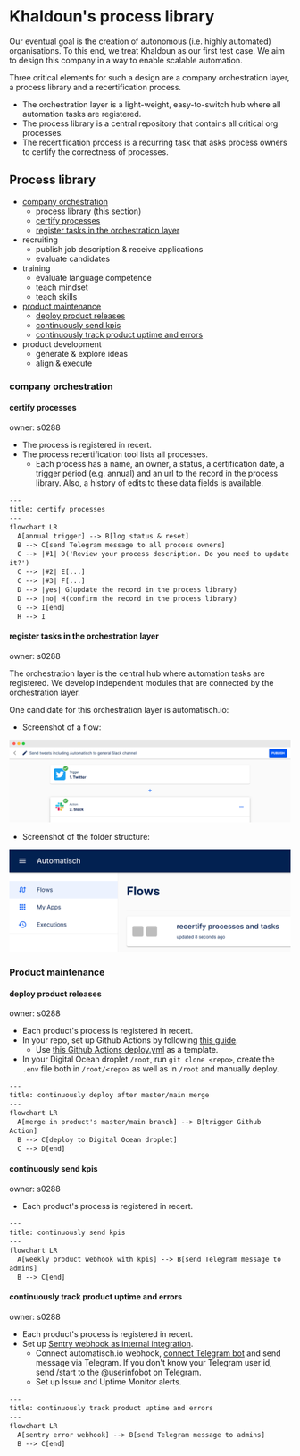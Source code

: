 # Khaldoun's process library

Our eventual goal is the creation of autonomous
(i.e. highly automated) organisations.
To this end, we treat Khaldoun as our first test case.
We aim to design this company in a way to enable scalable automation.

Three critical elements for such a design are a company
orchestration layer, a process library and a recertification process.

- The orchestration layer is a light-weight, easy-to-switch hub
  where all automation tasks are registered.
- The process library is a central repository that contains all
  critical org processes.
- The recertification process is a recurring task that asks
  process owners to certify the correctness of processes.

## Process library

- [company orchestration](#company-orchestration)
  - process library (this section)
  - [certify processes](#certify-processes)
  - [register tasks in the orchestration layer](#register-tasks-in-the-orchestration-layer)
- recruiting
  - publish job description & receive applications
  - evaluate candidates
- training
  - evaluate language competence
  - teach mindset
  - teach skills
- [product maintenance](#product-maintenance)
  - [deploy product releases](#deploy-product-releases)
  - [continuously send kpis](#continuously-send-kpis)
  - [continuously track product uptime and errors](#continuously-track-product-uptime-and-errors)
- product development
  - generate & explore ideas
  - align & execute

### company orchestration

#### certify processes

owner: s0288

- The process is registered in recert.
- The process recertification tool lists all processes.
  - Each process has a name, an owner, a status, a certification date,
    a trigger period (e.g. annual) and an url to the record in the process library.
    Also, a history of edits to these data fields is available.

~~~mermaid
---
title: certify processes
---
flowchart LR
  A[annual trigger] --> B[log status & reset]
  B --> C[send Telegram message to all process owners]
  C --> |#1| D('Review your process description. Do you need to update it?')
  C --> |#2| E[...]
  C --> |#3| F[...]
  D --> |yes| G(update the record in the process library)
  D --> |no| H(confirm the record in the process library)
  G --> I[end]
  H --> I
~~~

#### register tasks in the orchestration layer

owner: s0288

The orchestration layer is the central hub
where automation tasks are registered.
We develop independent modules
that are connected by the orchestration layer.

One candidate for this orchestration layer is automatisch.io:

- Screenshot of a flow:
<img src="./imgs/screenshot-automatisch-flow.png">

- Screenshot of the folder structure:
<img src="./imgs/screenshot-automatisch-folder.png">

### Product maintenance

#### deploy product releases

owner: s0288

- Each product's process is registered in recert.
- In your repo, set up Github Actions by following [this guide](https://medium.com/swlh/how-to-deploy-your-application-to-digital-ocean-using-github-actions-and-save-up-on-ci-cd-costs-74b7315facc2).
  - Use [this Github Actions deploy.yml](https://github.com/khaldoun-xyz/lugha/blob/main/.github/workflows/deploy.yml)
    as a template.
- In your Digital Ocean droplet `/root`, run `git clone <repo>`, create the `.env` file both in `/root/<repo>` as well as in `/root` and manually deploy. 

~~~mermaid
---
title: continuously deploy after master/main merge
---
flowchart LR
  A[merge in product's master/main branch] --> B[trigger Github Action]
  B --> C[deploy to Digital Ocean droplet]
  C --> D[end]
~~~

#### continuously send kpis

owner: s0288

- Each product's process is registered in recert.

~~~mermaid
---
title: continuously send kpis
---
flowchart LR
  A[weekly product webhook with kpis] --> B[send Telegram message to admins]
  B --> C[end]
~~~

#### continuously track product uptime and errors

owner: s0288

- Each product's process is registered in recert.
- Set up [Sentry webhook as internal integration](https://docs.sentry.io/organization/integrations/integration-platform/webhooks/issue-alerts/).
  - Connect automatisch.io webhook, [connect Telegram bot](https://automatisch.io/docs/apps/telegram-bot/connection) and send message via Telegram. If you don't know your Telegram user id, send /start to the @userinfobot on Telegram.
  - Set up Issue and Uptime Monitor alerts.

~~~mermaid
---
title: continuously track product uptime and errors
---
flowchart LR
  A[sentry error webhook] --> B[send Telegram message to admins]
  B --> C[end]
~~~
